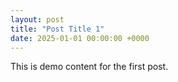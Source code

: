 ```yaml
---
layout: post
title: "Post Title 1"
date: 2025-01-01 00:00:00 +0000
---
```


This is demo content for the first post.
